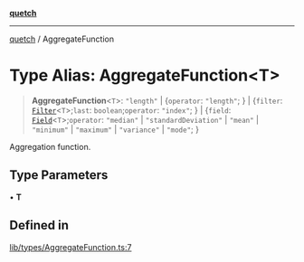 [**quetch**](../README.md)

***

[quetch](../README.md) / AggregateFunction

# Type Alias: AggregateFunction\<T\>

> **AggregateFunction**\<`T`\>: `"length"` \| \{`operator`: `"length"`; \} \| \{`filter`: [`Filter`](Filter.md)\<`T`\>;`last`: `boolean`;`operator`: `"index"`; \} \| \{`field`: [`Field`](Field.md)\<`T`\>;`operator`: `"median"` \| `"standardDeviation"` \| `"mean"` \| `"minimum"` \| `"maximum"` \| `"variance"` \| `"mode"`; \}

Aggregation function.

## Type Parameters

• **T**

## Defined in

[lib/types/AggregateFunction.ts:7](https://github.com/nevoland/quetch/blob/5d54d23c7450a0f85309e15fdf3a25ea832b3452/lib/types/AggregateFunction.ts#L7)
